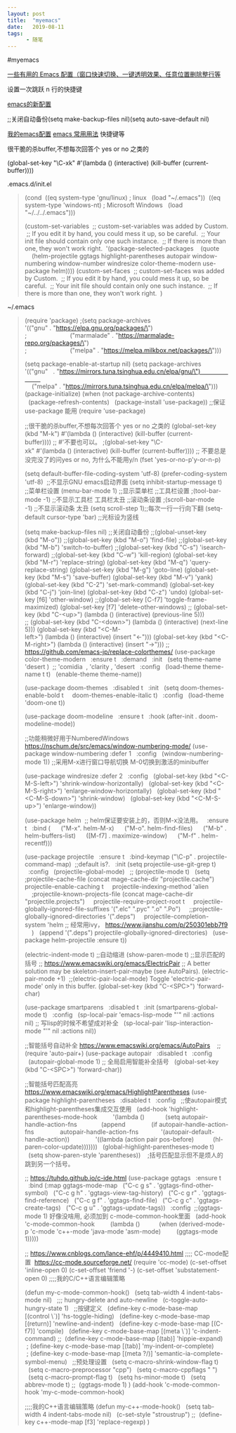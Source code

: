 ```yaml
---
layout: post
title:  "myemacs"
date:   2019-08-11
tags:
      - 随笔
---
```


#myemacs


[一些有用的 Emacs
配置（窗口快速切换、一键透明效果、任意位置删除整行等](https://www.cnblogs.com/yjie/p/4059145.html)

设置一次跳跃 n 行的快捷键



[emacs的新配置](https://www.cnblogs.com/instinct-em/p/10628709.html)

;;关闭自动备份(setq make-backup-files nil)(setq auto-save-default nil)

[我的emacs配置](https://blog.csdn.net/fhq1989312/article/details/7314354)
[emacs
常用用法](https://blog.csdn.net/wangjunsheng/article/details/81097838) 快捷键等

很干脆的杀buffer,不想每次回答个 yes or no 之类的

(global-set-key \"\\C-xk\" #\'(lambda () (interactive) (kill-buffer (current-buffer))))

.emacs.d/init.el

> (cond
>  ((eq system-type \'gnu/linux) ; linux
>   (load \"\~/.emacs\"))
>  ((eq system-type \'windows-nt) ; Microsoft Windows
>   (load \"\~/../../.emacs\")))
> 
> (custom-set-variables
>  ;; custom-set-variables was added by Custom.
>  ;; If you edit it by hand, you could mess it up, so be careful.
>  ;; Your init file should contain only one such instance.
>  ;; If there is more than one, they won\'t work right.
>  \'(package-selected-packages
>    (quote
>     (helm-projectile ggtags highlight-parentheses autopair
> window-numbering window-number windresize color-theme-modern
> use-package helm))))
> (custom-set-faces
>  ;; custom-set-faces was added by Custom.
>  ;; If you edit it by hand, you could mess it up, so be careful.
>  ;; Your init file should contain only one such instance.
>  ;; If there is more than one, they won\'t work right.
>  )
> 
> 

\~/.emacs

> 
> (require \'package)
> ;(setq package-archives
> \'((\"gnu\" . \"https://elpa.gnu.org/packages/\")
> ;                         (\"marmalade\" . \"https://marmalade-repo.org/packages/\")
> ;                         (\"melpa\" . \"https://melpa.milkbox.net/packages/\")))
> 
> (setq package-enable-at-startup nil)
> (setq package-archives
> \'((\"gnu\"   . \"https://mirrors.tuna.tsinghua.edu.cn/elpa/gnu/\")                         
>     (\"melpa\" . \"https://mirrors.tuna.tsinghua.edu.cn/elpa/melpa/\")))
> (package-initialize)
> (when (not package-archive-contents)
>   (package-refresh-contents)
>   (package-install \'use-package)) ;;保证use-package 能用
> (require \'use-package)
> 
> ;;很干脆的杀buffer,不想每次回答个 yes or no 之类的
> (global-set-key
> (kbd \"M-k\") #\'(lambda () (interactive) (kill-buffer (current-buffer)))) ;; #\'不要也可以。
> ;(global-set-key
> \"\\C-xk\" #\'(lambda () (interactive) (kill-buffer (current-buffer))))
> ;; 不要总是没完没了的问yes or no, 为什么不能用y/n
> (fset \'yes-or-no-p\'y-or-n-p)
> 
> (setq default-buffer-file-coding-system \'utf-8)
> (prefer-coding-system \'utf-8) 
> ;;不显示GNU emacs启动界面
> (setq inhibit-startup-message t) 
> ;;菜单栏设置
> (menu-bar-mode 1) ;;显示菜单栏
> ;;工具栏设置
> ;(tool-bar-mode -1) ;;不显示工具栏 工具栏太丑
> ;;滚动条设置
> ;(scroll-bar-mode -1) ;;不显示滚动条 太丑
> (setq scroll-step 1);;每次一行一行向下翻
> (setq-default cursor-type \'bar) ;;光标设为竖线
> 
> (setq make-backup-files nil) ;;关闭自动备份
> ;;(global-unset-key (kbd \"M-o\"))
> ;;(global-set-key (kbd \"M-o\") \'find-file)
> ;;(global-set-key (kbd \"M-b\") \'switch-to-buffer)
> ;;(global-set-key (kbd \"C-s\") \'isearch-forward)
> ;;(global-set-key (kbd \"C-w\") \'kill-region)
> (global-set-key (kbd \"M-r\") \'replace-string)
> (global-set-key (kbd \"M-q\") \'query-replace-string)
> (global-set-key (kbd \"M-g\") \'goto-line)
> (global-set-key (kbd \"M-s\") \'save-buffer)
> (global-set-key (kbd \"M-v\") \'yank)
> (global-set-key (kbd \"C-2\") \'set-mark-command)
> (global-set-key (kbd \"C-j\") \'join-line)
> (global-set-key (kbd \"C-z\") \'undo)
> (global-set-key \[f6\] \'other-window)
> ;;(global-set-key \[C-f7\] \'toggle-frame-maximized)
> (global-set-key \[f7\] \'delete-other-windows)
> ;; (global-set-key
> (kbd \"C-\<up>\") (lambda () (interactive) (previous-line 5)))
> ;; (global-set-key
> (kbd \"C-\<down>\") (lambda () (interactive) (next-line 5)))
> (global-set-key
> (kbd \"\<C-M-left>\") (lambda () (interactive) (insert \"←\")))
> (global-set-key
> (kbd \"\<C-M-right>\") (lambda () (interactive) (insert \"→\")))
> ;; https://github.com/emacs-jp/replace-colorthemes/
> (use-package color-theme-modern
>   :ensure t
>   :demand
>   :init
>   (setq theme-name \'desert )  ;; \'comidia  , \'clarity , \'desert
>   :config
>   (load-theme theme-name t t)
>   (enable-theme theme-name))
> 
> (use-package doom-themes
>   :disabled t
>   :init
>   (setq doom-themes-enable-bold t
>     doom-themes-enable-italic t)
>   :config
>   (load-theme \'doom-one t))
> 
> (use-package doom-modeline
>   :ensure t
>   :hook (after-init . doom-modeline-mode))
> 
> ;;功能稍微好用于NumberedWindows
> https://nschum.de/src/emacs/window-numbering-mode/
> (use-package window-numbering :defer 1
>   :config
>   (window-numbering-mode 1)) ;;采用M-x进行窗口导航切换
> M-0切换到激活的minibuffer
> 
> (use-package windresize :defer 2
>   :config
>   (global-set-key
> (kbd \"\<C-M-S-left>\") \'shrink-window-horizontally)
>   (global-set-key
> (kbd \"\<C-M-S-right>\") \'enlarge-window-horizontally)
>   (global-set-key (kbd \"\<C-M-S-down>\") \'shrink-window)
>   (global-set-key (kbd \"\<C-M-S-up>\") \'enlarge-window))
> 
> (use-package helm  ;; helm保证要安装上的，否则M-x没法用。
>   :ensure t
>   :bind (
>      (\"M-x\". helm-M-x)
>      (\"M-o\". helm-find-files)
>      (\"M-b\" . helm-buffers-list)
>      (\[M-f7\] . maximize-window)
>      (\"M-f\" . helm-recentf)))
> 
> (use-package projectile
>   :ensure t
>   :bind-keymap (\"\\C-p\" . projectile-command-map)  ;;default is?.
>   :init (setq projectile-use-git-grep t)
>   :config
>   (projectile-global-mode)
>   ;; (projectile-mode t)
>   (setq ;projectile-cache-file (concat mage-cache-dir
> \"projectile.cache\") 
>     projectile-enable-caching t
>     projectile-indexing-method \'alien
>     ;projectile-known-projects-file (concat mage-cache-dir
> \"projectile.projects\")
>     projectile-require-project-root t
>     projectile-globally-ignored-file-suffixes
> \'(\".elc\" \".pyc\" \".o\" \".Po\")
>     ;;projectile-globally-ignored-directories \'(\".deps\")
>     projectile-completion-system \'helm ;; 经常用ivy，
> https://www.jianshu.com/p/250301ebb7f9
>     )
>   (append \'(\".deps\") projectile-globally-ignored-directories)
>   (use-package helm-projectile :ensure t))
> 
> (electric-indent-mode t) ;;自动缩进
> (show-paren-mode t) ;;显示匹配的括号
> ;; https://www.emacswiki.org/emacs/ElectricPair
> ;; A better solution may be skeleton-insert-pair-maybe (see
> AutoPairs).
> (electric-pair-mode +1)  ;;(electric-pair-local-mode) Toggle
> 'electric-pair-mode' only in this buffer.
> (global-set-key (kbd \"C-\<SPC>\") \'forward-char)
> 
> (use-package smartparens
>   :disabled t
>   :init (smartparens-global-mode t)
>   :config
>   (sp-local-pair \'emacs-lisp-mode \"\'\" nil :actions
> nil) ;; 写lisp的时候不希望成对补全
>   (sp-local-pair \'lisp-interaction-mode \"\'\" nil :actions nil))
> 
> ;;智能括号自动补全 https://www.emacswiki.org/emacs/AutoPairs
>    ;;(require \'auto-pair+)
> (use-package autopair
>   :disabled t
>   :config
>   (autopair-global-mode 1) ;; 全局启用智能补全括号
>   (global-set-key (kbd \"C-\<SPC>\") \'forward-char))
> 
> ;;智能括号匹配高亮
> https://www.emacswiki.org/emacs/HighlightParentheses
> (use-package highlight-parentheses
>   :disabled t
>   :config
>   ;;使autopair模式和highlight-parentheses集成交互使用
>   (add-hook \'highlight-parentheses-mode-hook
>         \'(lambda ()
>            (setq autopair-handle-action-fns
>              (append
>               (if autopair-handle-action-fns
>               autopair-handle-action-fns
>             \'(autopair-default-handle-action))
>               \'((lambda (action pair pos-before)
>           (hl-paren-color-update)))))))
>   (global-highlight-parentheses-mode t)
>   (setq show-paren-style
> \'parentheses))    ;括号匹配显示但不是烦人的跳到另一个括号。
> 
> ;; https://tuhdo.github.io/c-ide.html
> (use-package ggtags
>   :ensure t
>   :bind (:map ggtags-mode-map
>   (\"C-c g s\" . \'ggtags-find-other-symbol)
>   (\"C-c g h\" . \'ggtags-view-tag-history)
>   (\"C-c g r\" . \'ggtags-find-reference)
>   (\"C-c g f\" . \'ggtags-find-file)
>   (\"C-c g c\" . \'ggtags-create-tags)
>   (\"C-c g u\" . \'ggtags-update-tags))
>   :config  ;;(ggtags-mode 1) 好像没啥用, 必须加到
> c-mode-common-hook里面
>   (add-hook \'c-mode-common-hook
>         (lambda ()
>           (when
> (derived-mode-p \'c-mode \'c++-mode \'java-mode \'asm-mode)
>         (ggtags-mode 1)))))
> 
> ;; https://www.cnblogs.com/lance-ehf/p/4449410.html
> ;;;; CC-mode配置  https://cc-mode.sourceforge.net/
> (require \'cc-mode)
> (c-set-offset \'inline-open 0)
> (c-set-offset \'friend \'-)
> (c-set-offset \'substatement-open 0)
> ;;;;我的C/C++语言编辑策略
> 
> (defun my-c-mode-common-hook()
>   (setq tab-width 4 indent-tabs-mode nil)
>   ;;; hungry-delete and auto-newline
>   (c-toggle-auto-hungry-state 1)
>   ;;按键定义
>   (define-key c-mode-base-map \[(control \\\`)\] \'hs-toggle-hiding)
>   (define-key c-mode-base-map \[(return)\] \'newline-and-indent)
>   (define-key c-mode-base-map \[(C-f7)\] \'compile)
>   (define-key c-mode-base-map \[(meta \\\`)\] \'c-indent-command)
> ;;  (define-key c-mode-base-map \[(tab)\] \'hippie-expand)
>  ; (define-key c-mode-base-map \[(tab)\] \'my-indent-or-complete)
>  ; (define-key c-mode-base-map
> \[(meta ?/)\] \'semantic-ia-complete-symbol-menu)
>   ;;预处理设置
>   (setq c-macro-shrink-window-flag t)
>   (setq c-macro-preprocessor \"cpp\")
>   (setq c-macro-cppflags \" \")
>   (setq c-macro-prompt-flag t)
>   (setq hs-minor-mode t)
>   (setq abbrev-mode t)
> ;;  (ggtags-mode 1)
> )
> (add-hook \'c-mode-common-hook \'my-c-mode-common-hook)
> 
> ;;;;我的C++语言编辑策略
> (defun my-c++-mode-hook()
>   (setq tab-width 4 indent-tabs-mode nil)
>   (c-set-style \"stroustrup\")
> ;;  (define-key c++-mode-map \[f3\] \'replace-regexp)
> )
> 
> 


